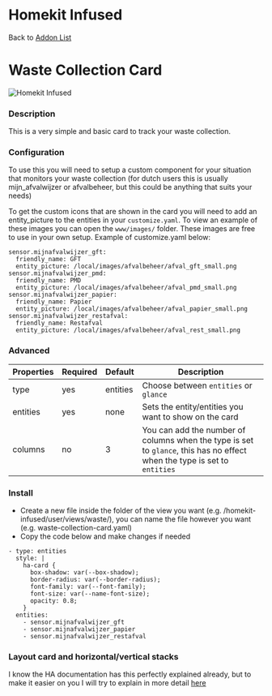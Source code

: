 # Homekit Infused

Back to [Addon List](../addon_list.md)

# Waste Collection Card
![Homekit Infused](../images/waste-collection-card.png)

### Description
This is a very simple and basic card to track your waste collection. 

### Configuration
To use this you will need to setup a custom component for your situation that monitors your waste collection (for dutch users this is usually mijn_afvalwijzer or afvalbeheer, but this could be anything that suits your needs)

To get the custom icons that are shown in the card you will need to add an entity_picture to the entities in your `customize.yaml`. To view an example of these images you can open the `www/images/` folder. These images are free to use in your own setup. Example of customize.yaml below:
```
sensor.mijnafvalwijzer_gft:
  friendly_name: GFT
  entity_picture: /local/images/afvalbeheer/afval_gft_small.png
sensor.mijnafvalwijzer_pmd:
  friendly_name: PMD
  entity_picture: /local/images/afvalbeheer/afval_pmd_small.png
sensor.mijnafvalwijzer_papier:
  friendly_name: Papier
  entity_picture: /local/images/afvalbeheer/afval_papier_small.png
sensor.mijnafvalwijzer_restafval:
  friendly_name: Restafval
  entity_picture: /local/images/afvalbeheer/afval_rest_small.png
```

### Advanced

| Properties | Required | Default | Description |
|----------------------------------|-------------|----------------------------------|----------------------------------------------------------------------------------------------------------------------------------------------------------------------|
| type | yes | entities | Choose between `entities` or `glance` |
| entities | yes | none | Sets the entity/entities you want to show on the card |
| columns | no | 3 | You can add the number of columns when the type is set to `glance`, this has no effect when the type is set to `entities` |

### Install
- Create a new file inside the folder of the view you want (e.g. /homekit-infused/user/views/waste/), you can name the file however you want (e.g. waste-collection-card.yaml)
- Copy the code below and make changes if needed

```
- type: entities
  style: |
    ha-card {
      box-shadow: var(--box-shadow);
      border-radius: var(--border-radius);
      font-family: var(--font-family);
      font-size: var(--name-font-size);
      opacity: 0.8;
    }
  entities:
    - sensor.mijnafvalwijzer_gft
    - sensor.mijnafvalwijzer_papier
    - sensor.mijnafvalwijzer_restafval
```

### Layout card and horizontal/vertical stacks
I know the HA documentation has this perfectly explained already, but to make it easier on you I will try to explain in more detail [here](../addons/stacks.md)
